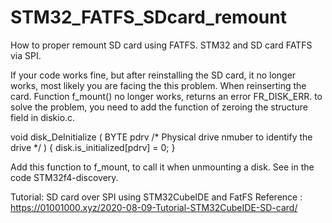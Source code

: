 # STM32_FATFS_SDcard_remount

How to proper remount SD card using FATFS.
STM32 and SD card FATFS via SPI.

If your code works fine, but after reinstalling the SD card, it no longer works, most likely you are facing the this problem.
When reinserting the card. Function f_mount() no longer works, returns an error FR_DISK_ERR.
to solve the problem, you need to add the function of zeroing the structure field in diskio.c.

void disk_DeInitialize (
	BYTE pdrv				/* Physical drive nmuber to identify the drive */
)
{
  disk.is_initialized[pdrv] = 0;
}

Add this function to f_mount, to call it when unmounting a disk.
See in the code STM32f4-discovery.

Tutorial: SD card over SPI using STM32CubeIDE and FatFS
Reference :
https://01001000.xyz/2020-08-09-Tutorial-STM32CubeIDE-SD-card/
